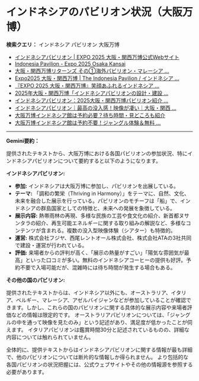 # インドネシアのパビリオン状況（大阪万博）

**検索クエリ：** インドネシア パビリオン 大阪万博

- [インドネシアパビリオン | EXPO 2025 大阪・関西万博公式Webサイト](https://www.expo2025.or.jp/official-participant/indonesia/)
- [Indonesia Pavilion - Expo 2025 Osaka Kansai](https://expo2025indonesia.id/)
- [大阪・関西万博リターンズ その①海外パビリオン・マレーシア ...](https://ameblo.jp/mamehana0705/entry-12897501153.html)
- [Expo2025 大阪・関西万博 | The Indonesia Pavilion / インドネシア ...](https://www.instagram.com/p/C6s6GRiu_ZW/)
- [『EXPO 2025 大阪・関西万博』笑顔あふれるインドネシア ...](https://note.com/yamada_tourist/n/n27bea8822b97)
- [2025年大阪・関西万博「インドネシアパビリオンの設計・建設 ...](https://www.fujiya-net.co.jp/news/20240501)
- [インドネシアパビリオン：2025大阪・関西万博パビリオン紹介 ...](https://www.nippon.com/ja/guide-to-japan/expo2025021/)
- [インドネシアパビリオン｜最高の没入感！映像が凄い｜大阪・関西 ...](https://note.com/nobuo_itsuki/n/nc10e4284d765)
- [大阪万博インドネシア館は予約必要？待ち時間・見どころも紹介](https://kobe-yurikago.com/expo2025-indonesia/)
- [大阪万博インドネシア館は予約不要！ジャングル体験＆無料 ...](https://tanacafe.jp/1058/)


---

**Gemini要約：**

提供されたテキストから、大阪万博における各国パビリオンの参加状況、特にインドネシアパビリオンについて要約すると以下のようになります。

**インドネシアパビリオン:**

* **参加:** インドネシアは大阪万博に参加し、パビリオンを出展している。
* **テーマ:** 「調和の繁栄（Thriving in Harmony）」をテーマに、自然、文化、未来を融合した展示を行っている。パビリオンのモチーフは「船」で、インドネシアの群島国家としての特徴と、未来への発展を象徴している。
* **展示内容:** 熱帯雨林の再現、多様な民族の工芸や食文化の紹介、新首都ヌサンタラの紹介、再生可能エネルギーに関する取り組みの解説など、多様なコンテンツが含まれる。複数の没入型映像体験（シアター）も特徴的。
* **運営:**  株式会社フジヤ、西尾レントオール株式会社、株式会社ATAの3社共同で建設・運営が行われている。
* **評価:** 来場者からの評判が高く、「展示の熱量がすごい」「陽気な雰囲気が最高」といった口コミが多い。無料のインドネシアコーヒーの提供も好評。予約不要で入場可能だが、混雑時には待ち時間が発生する場合もある。


**その他の国のパビリオン:**

提供されたテキストからは、インドネシア以外にも、オーストラリア、イタリア、ベルギー、マレーシア、アゼルバイジャンなどが参加していることが確認できます。しかし、これらの国のパビリオンに関する具体的な展示内容や来場者評価などの情報は限定的です。  オーストラリアパビリオンについては、「ジャングルの中を通って映像を見たのみ」という記述があり、満足度が低かったことが伺えます。  イタリアパビリオンは鑑賞時間30分と記述されているものの、詳細な内容については触れられていません。

全体的に、提供テキストからはインドネシアパビリオンに関する情報が最も詳細で、他のパビリオンについては断片的な情報しか得られません。  より包括的な各国パビリオンの状況把握には、公式ウェブサイトやその他の情報源を参照する必要があります。

